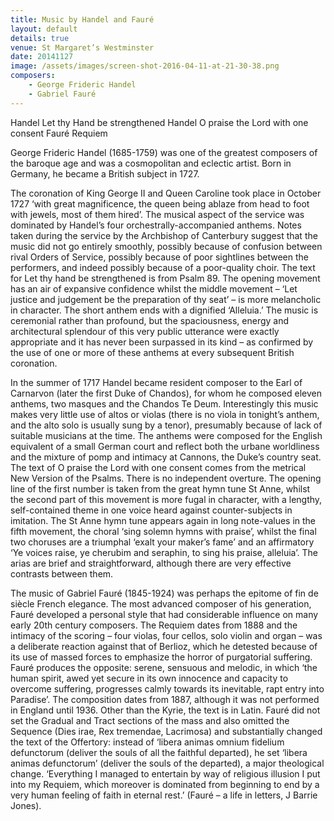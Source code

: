 ```yaml
---
title: Music by Handel and Fauré
layout: default
details: true
venue: St Margaret’s Westminster
date: 20141127
image: /assets/images/screen-shot-2016-04-11-at-21-30-38.png
composers:
    - George Frideric Handel
    - Gabriel Fauré
---
```

Handel Let thy Hand be strengthened
Handel O praise the Lord with one consent
Fauré Requiem

George Frideric Handel (1685-1759) was one of the greatest composers of the baroque age and was a cosmopolitan and eclectic artist. Born in Germany, he became a British subject in 1727.

The coronation of King George II and Queen Caroline took place in October 1727 ‘with great magnificence, the queen being ablaze from head to foot with jewels, most of them hired’.  The musical aspect of the service was dominated by Handel’s four orchestrally-accompanied anthems.  Notes taken during the service by the Archbishop of Canterbury suggest that the music did not go entirely smoothly, possibly because of confusion between rival Orders of Service, possibly because of poor sightlines between the performers, and indeed possibly because of a poor-quality choir.  The text for Let thy hand be strengthened is from Psalm 89. The opening movement has an air of expansive confidence whilst the middle movement – ‘Let justice and judgement be the preparation of thy seat’ – is more melancholic in character.  The short anthem ends with a dignified ‘Alleluia.’  The music is ceremonial rather than profound, but the spaciousness, energy and architectural splendour of this very public utterance were exactly appropriate and it has never been surpassed in its kind – as confirmed by the use of one or more of these anthems at every subsequent British coronation.

In the summer of 1717 Handel became resident composer to the Earl of Carnarvon (later the first Duke of Chandos), for whom he composed eleven anthems, two masques and the Chandos Te Deum.  Interestingly this music makes very little use of altos or violas (there is no viola in tonight’s anthem, and the alto solo is usually sung by a tenor), presumably because of lack of suitable musicians at the time.  The anthems were composed for the English equivalent of a small German court and reflect both the urbane worldliness and the mixture of pomp and intimacy at Cannons, the Duke’s country seat. The text of O praise the Lord with one consent comes from the metrical New Version of the Psalms.  There is no independent overture.  The opening line of the first number is taken from the great hymn tune St Anne, whilst the second part of this movement is more fugal in character, with a lengthy, self-contained theme in one voice heard against counter-subjects in imitation.  The St Anne hymn tune appears again in long note-values in the fifth movement, the choral ‘sing solemn hymns with praise’, whilst the final two choruses are a triumphal ‘exalt your maker’s fame’ and an affirmatory ‘Ye voices raise, ye cherubim and seraphin, to sing his praise, alleluia’.  The arias are brief and straightforward, although there are very effective contrasts between them.

The music of Gabriel Fauré (1845-1924) was perhaps the epitome of fin de siècle French elegance.  The most advanced composer of his generation, Fauré developed a personal style that had considerable influence on many early 20th century composers.  The Requiem dates from 1888 and the intimacy of the scoring – four violas, four cellos, solo violin and organ – was a deliberate reaction against that of Berlioz, which he detested because of its use of massed forces to emphasize the horror of purgatorial suffering.  Fauré produces the opposite: serene, sensuous and melodic, in which ‘the human spirit, awed yet secure in its own innocence and capacity to overcome suffering, progresses calmly towards its inevitable, rapt entry into Paradise’.  The composition dates from 1887, although it was not performed in England until 1936.  Other than the Kyrie, the text is in Latin.  Fauré did not set the Gradual and Tract sections of the mass and also omitted the Sequence (Dies irae, Rex tremendae, Lacrimosa) and substantially changed the text of the Offertory: instead of ‘libera animas omnium fidelium defunctorum (deliver the souls of all the faithful departed), he set ‘libera animas defunctorum’ (deliver the souls of the departed), a major theological change.  ‘Everything I managed to entertain by way of religious illusion I put into my Requiem, which moreover is dominated from beginning to end by a very human feeling of faith in eternal rest.’ (Fauré – a life in letters, J Barrie Jones).